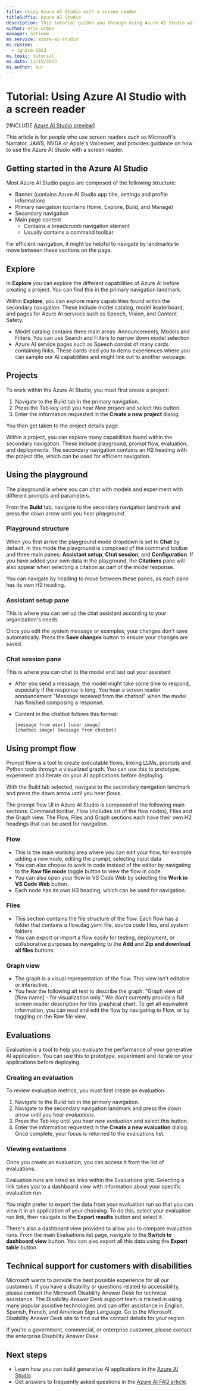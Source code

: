 ```yaml
---
title: Using Azure AI Studio with a screen reader
titleSuffix: Azure AI Studio
description: This tutorial guides you through using Azure AI Studio with a screen reader.
author: eric-urban
manager: nitinme
ms.service: azure-ai-studio
ms.custom:
  - ignite-2023
ms.topic: tutorial
ms.date: 11/15/2023
ms.author: eur
---
```


# Tutorial: Using Azure AI Studio with a screen reader

[!INCLUDE [Azure AI Studio preview](../includes/preview-ai-studio.md)]

This article is for people who use screen readers such as Microsoft's Narrator, JAWS, NVDA or Apple's Voiceover, and provides guidance on how to use the Azure AI Studio with a screen reader.   

## Getting started in the Azure AI Studio 

Most Azure AI Studio pages are composed of the following structure: 

- Banner (contains Azure AI Studio app title, settings and profile information) 
- Primary navigation (contains Home, Explore, Build, and Manage) 
- Secondary navigation 
- Main page content 
    - Contains a breadcrumb navigation element 
    - Usually contains a command toolbar 

For efficient navigation, it might be helpful to navigate by landmarks to move between these sections on the page.

## Explore 

In **Explore** you can explore the different capabilities of Azure AI before creating a project. You can find this in the primary navigation landmark.

Within **Explore**, you can explore many capabilities found within the secondary navigation. These include model catalog, model leaderboard, and pages for Azure AI services such as Speech, Vision, and Content Safety. 
- Model catalog contains three main areas: Announcements, Models and Filters. You can use Search and Filters to narrow down model selection 
- Azure AI service pages such as Speech consist of many cards containing links. These cards lead you to demo experiences where you can sample our AI capabilities and might link out to another webpage. 

## Projects 

To work within the Azure AI Studio, you must first create a project: 
1. Navigate to the Build tab in the primary navigation.
1. Press the Tab key until you hear *New project* and select this button.  
1. Enter the information requested in the **Create a new project** dialog.  

You then get taken to the project details page. 

Within a project, you can explore many capabilities found within the secondary navigation. These include playground, prompt flow, evaluation, and deployments. The secondary navigation contains an H2 heading with the project title, which can be used for efficient navigation.

## Using the playground 

The playground is where you can chat with models and experiment with different prompts and parameters.  

From the **Build** tab, navigate to the secondary navigation landmark and press the down arrow until you hear *playground*.  

### Playground structure 

When you first arrive the playground mode dropdown is set to **Chat** by default. In this mode the playground is composed of the command toolbar and three main panes: **Assistant setup**, **Chat session**, and **Configuration**. If you have added your own data in the playground, the **Citations** pane will also appear when selecting a citation as part of the model response. 

You can navigate by heading to move between these panes, as each pane has its own H2 heading. 

### Assistant setup pane 

This is where you can set up the chat assistant according to your organization's needs. 

Once you edit the system message or examples, your changes don't save automatically. Press the **Save changes** button to ensure your changes are saved. 

### Chat session pane  

This is where you can chat to the model and test out your assistant 
- After you send a message, the model might take some time to respond, especially if the response is long. You hear a screen reader announcement "Message received from the chatbot" when the model has finished composing a response.  
- Content in the chatbot follows this format: 

    ```
    [message from user] [user image] 
    [chatbot image] [message from chatbot] 
    ```


## Using prompt flow 

Prompt flow is a tool to create executable flows, linking LLMs, prompts and Python tools through a visualized graph. You can use this to prototype, experiment and iterate on your AI applications before deploying.  

With the Build tab selected, navigate to the secondary navigation landmark and press the down arrow until you hear *flows*.  

The prompt flow UI in Azure AI Studio is composed of the following main sections: Command toolbar, Flow (includes list of the flow nodes), Files and the Graph view. The Flow, Files and Graph sections each have their own H2 headings that can be used for navigation.


### Flow 

- This is the main working area where you can edit your flow, for example adding a new node, editing the prompt, selecting input data 
- You can also choose to work in code instead of the editor by navigating to the **Raw file mode** toggle button to view the flow in code. 
- You can also open your flow in VS Code Web by selecting the **Work in VS Code Web** button.
- Each node has its own H3 heading, which can be used for navigation.  

### Files 

- This section contains the file structure of the flow. Each flow has a folder that contains a flow.dag.yaml file, source code files, and system folders.  
- You can export or import a flow easily for testing, deployment, or collaborative purposes by navigating to the **Add** and **Zip and download all files** buttons.

### Graph view 

- The graph is a visual representation of the flow. This view isn't editable or interactive. 
- You hear the following alt text to describe the graph: "Graph view of [flow name] – for visualization only." We don't currently provide a full screen reader description for this graphical chart. To get all equivalent information, you can read and edit the flow by navigating to Flow, or by toggling on the Raw file view.  

 
## Evaluations  

Evaluation is a tool to help you evaluate the performance of your generative AI application. You can use this to prototype, experiment and iterate on your applications before deploying.

### Creating an evaluation 

To review evaluation metrics, you must first create an evaluation.  

1. Navigate to the Build tab in the primary navigation.
1. Navigate to the secondary navigation landmark and press the down arrow until you hear *evaluations*.
1. Press the Tab key until you hear *new evaluation* and select this button.  
1. Enter the information requested in the **Create a new evaluation** dialog. Once complete, your focus is returned to the evaluations list. 

### Viewing evaluations 

Once you create an evaluation, you can access it from the list of evaluations.  

Evaluation runs are listed as links within the Evaluations grid. Selecting a link takes you to a dashboard view with information about your specific evaluation run. 

You might prefer to export the data from your evaluation run so that you can view it in an application of your choosing. To do this, select your evaluation run link, then navigate to the **Export results** button and select it. 

There's also a dashboard view provided to allow you to compare evaluation runs. From the main Evaluations list page, navigate to the **Switch to dashboard view** button. You can also export all this data using the **Export table** button. 

 
## Technical support for customers with disabilities 

Microsoft wants to provide the best possible experience for all our customers. If you have a disability or questions related to accessibility, please contact the Microsoft Disability Answer Desk for technical assistance. The Disability Answer Desk support team is trained in using many popular assistive technologies and can offer assistance in English, Spanish, French, and American Sign Language. Go to the Microsoft Disability Answer Desk site to find out the contact details for your region. 

If you're a government, commercial, or enterprise customer, please contact the enterprise Disability Answer Desk. 

## Next steps
* Learn how you can build generative AI applications in the [Azure AI Studio](../what-is-ai-studio.md).
* Get answers to frequently asked questions in the [Azure AI FAQ article](../faq.yml).

